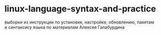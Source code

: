 # linux-language-syntax-and-practice
выборки из инструкции по установке, настройке, обновлению, пакетам и синтаксису языка по материалам Алексея Галабурдина
